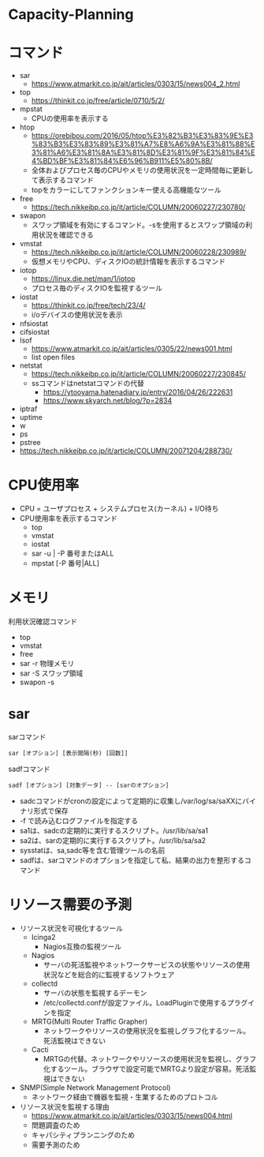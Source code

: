 Capacity-Planning
===

# コマンド

* sar
  * https://www.atmarkit.co.jp/ait/articles/0303/15/news004_2.html
* top
  * https://thinkit.co.jp/free/article/0710/5/2/
* mpstat
  * CPUの使用率を表示する
* htop
  * https://orebibou.com/2016/05/htop%E3%82%B3%E3%83%9E%E3%83%B3%E3%83%89%E3%81%A7%E8%A6%9A%E3%81%88%E3%81%A6%E3%81%8A%E3%81%8D%E3%81%9F%E3%81%84%E4%BD%BF%E3%81%84%E6%96%B911%E5%80%8B/
  * 全体およびプロセス毎のCPUやメモリの使用状況を一定時間毎に更新して表示するコマンド
  * topをカラーにしてファンクションキー使える高機能なツール
* free
  * https://tech.nikkeibp.co.jp/it/article/COLUMN/20060227/230780/
* swapon
  * スワップ領域を有効にするコマンド。-sを使用するとスワップ領域の利用状況を確認できる
* vmstat
  * https://tech.nikkeibp.co.jp/it/article/COLUMN/20060228/230989/
  * 仮想メモリやCPU、ディスクIOの統計情報を表示するコマンド
* iotop
  * https://linux.die.net/man/1/iotop
  * プロセス毎のディスクIOを監視するツール
* iostat
  * https://thinkit.co.jp/free/tech/23/4/
  * i/oデバイスの使用状況を表示
* nfsiostat
* cifsiostat
* lsof
  * https://www.atmarkit.co.jp/ait/articles/0305/22/news001.html
  * list open files
* netstat
  * https://tech.nikkeibp.co.jp/it/article/COLUMN/20060227/230845/
  * ssコマンドはnetstatコマンドの代替
    * https://ytooyama.hatenadiary.jp/entry/2016/04/26/222631
    * https://www.skyarch.net/blog/?p=2834
* iptraf
* uptime
* w
* ps
* pstree
* https://tech.nikkeibp.co.jp/it/article/COLUMN/20071204/288730/

# CPU使用率

* CPU = ユーザプロセス + システムプロセス(カーネル) + I/O待ち
* CPU使用率を表示するコマンド
  * top
  * vmstat
  * iostat
  * sar -u | -P 番号またはALL
  * mpstat [-P 番号|ALL]
    
# メモリ

利用状況確認コマンド

* top
* vmstat
* free
* sar -r 物理メモリ
* sar -S スワップ領域
* swapon -s

# sar 

sarコマンド

```
sar [オプション] [表示間隔(秒) [回数]]
```

sadfコマンド

```
sadf [オプション] [対象データ] -- [sarのオプション]
```

* sadcコマンドがcronの設定によって定期的に収集し/var/log/sa/saXXにバイナリ形式で保存
* -f で読み込むログファイルを指定する
* sa1は、sadcの定期的に実行するスクリプト。/usr/lib/sa/sa1
* sa2は、sarの定期的に実行するスクリプト。/usr/lib/sa/sa2
* sysstatは、sa,sadc等を含む管理ツールの名前
* sadfは、sarコマンドのオプションを指定して私、結果の出力を整形するコマンド

# リソース需要の予測

* リソース状況を可視化するツール
  * Icinga2
    * Nagios互換の監視ツール
  * Nagios
    * サーバの死活監視やネットワークサービスの状態やリソースの使用状況などを総合的に監視するソフトウェア
  * collectd
    * サーバの状態を監視するデーモン
    * /etc/collectd.confが設定ファイル。LoadPluginで使用するプラグインを指定
  * MRTG(Multi Router Traffic Grapher)
    * ネットワークやリソースの使用状況を監視しグラフ化するツール。死活監視はできない
  * Cacti
    * MRTGの代替。ネットワークやリソースの使用状況を監視し、グラフ化するツール。ブラウザで設定可能でMRTGより設定が容易。死活監視はできない
* SNMP(Simple Network Management Protocol)
  * ネットワーク経由で機器を監視・生業するためのプロトコル
* リソース状況を監視する理由
  * https://www.atmarkit.co.jp/ait/articles/0303/15/news004.html
  * 問題調査のため
  * キャパシティプランニングのため
  * 需要予測のため
